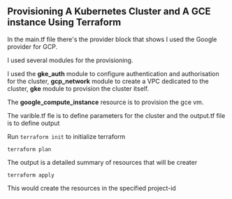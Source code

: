## Provisioning A Kubernetes Cluster and A GCE instance Using Terraform

In the main.tf file there's the provider block that shows I used the Google provider for GCP.

I used several modules for the provisioning.

I used the **gke_auth** module to configure authentication and authorisation for the cluster, **gcp_network** module to create a VPC dedicated to the cluster, **gke** module to provision the cluster itself.

The **google_compute_instance** resource is to provision the gce vm.

The varible.tf fle is to define parameters for the cluster and the output.tf file is to define output

Run ```terraform init``` to initialize terraform

```terraform plan```

The output is a detailed summary of resources that will be creater

```terraform apply```

This would create the resources in the specified project-id
